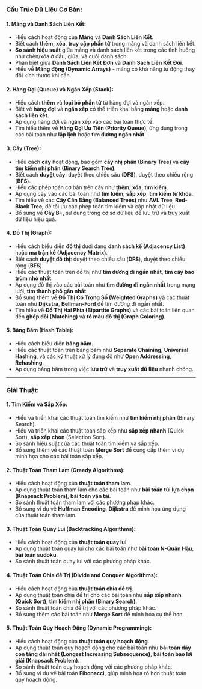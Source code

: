 

### **Cấu Trúc Dữ Liệu Cơ Bản:**

#### **1. Mảng và Danh Sách Liên Kết:**
   - Hiểu cách hoạt động của **Mảng** và **Danh Sách Liên Kết**.
   - Biết cách **thêm**, **xóa**, **truy cập phần tử** trong mảng và danh sách liên kết.
   - **So sánh hiệu suất** giữa mảng và danh sách liên kết trong các tình huống như chèn/xóa ở đầu, giữa, và cuối danh sách.
   - Phân biệt giữa **Danh Sách Liên Kết Đơn** và **Danh Sách Liên Kết Đôi**.
   - Hiểu về **Mảng động (Dynamic Arrays)** - mảng có khả năng tự động thay đổi kích thước khi cần.

#### **2. Hàng Đợi (Queue) và Ngăn Xếp (Stack):**
   - Hiểu cách **thêm** và **loại bỏ phần tử** từ hàng đợi và ngăn xếp.
   - Biết về **hàng đợi** và **ngăn xếp** có thể triển khai bằng **mảng** hoặc **danh sách liên kết**.
   - Áp dụng hàng đợi và ngăn xếp vào các bài toán thực tế.
   - Tìm hiểu thêm về **Hàng Đợi Ưu Tiên (Priority Queue)**, ứng dụng trong các bài toán như **lập lịch** hoặc **tìm đường ngắn nhất**.

#### **3. Cây (Tree):**
   - Hiểu cách **cây** hoạt động, bao gồm **cây nhị phân (Binary Tree)** và **cây tìm kiếm nhị phân (Binary Search Tree)**.
   - Biết cách **duyệt cây**: duyệt theo chiều sâu (**DFS**), duyệt theo chiều rộng (**BFS**).
   - Hiểu các phép toán cơ bản trên cây như **thêm**, **xóa**, **tìm kiếm**.
   - Áp dụng cây vào các bài toán như **tìm kiếm**, **sắp xếp**, **tìm kiếm từ khóa**.
   - Tìm hiểu về các **Cây Cân Bằng (Balanced Trees)** như **AVL Tree**, **Red-Black Tree**, để tối ưu các phép toán tìm kiếm và cập nhật dữ liệu.
   - Bổ sung về **Cây B+**, sử dụng trong cơ sở dữ liệu để lưu trữ và truy xuất dữ liệu hiệu quả.

#### **4. Đồ Thị (Graph):**
   - Hiểu cách biểu diễn **đồ thị** dưới dạng **danh sách kề (Adjacency List)** hoặc **ma trận kề (Adjacency Matrix)**.
   - Biết cách **duyệt đồ thị**: duyệt theo chiều sâu (**DFS**), duyệt theo chiều rộng (**BFS**).
   - Hiểu các thuật toán trên đồ thị như **tìm đường đi ngắn nhất**, **tìm cây bao trùm nhỏ nhất**.
   - Áp dụng đồ thị vào các bài toán như **tìm đường đi ngắn nhất** trong mạng lưới, **tìm thành phố gần nhất**.
   - Bổ sung thêm về **Đồ Thị Có Trọng Số (Weighted Graphs)** và các thuật toán như **Dijkstra**, **Bellman-Ford** để tìm đường đi ngắn nhất.
   - Tìm hiểu về **Đồ Thị Hai Phía (Bipartite Graphs)** và các bài toán liên quan đến **ghép đôi (Matching)** và **tô màu đồ thị (Graph Coloring)**.

#### **5. Bảng Băm (Hash Table):**
   - Hiểu cách biểu diễn **bảng băm**.
   - Hiểu các thuật toán trên bảng băm như **Separate Chaining**, **Universal Hashing**, và các kỹ thuật xử lý đụng độ như **Open Addressing**, **Rehashing**.
   - Áp dụng bảng băm trong việc **lưu trữ** và **truy xuất dữ liệu** nhanh chóng.

---

### **Giải Thuật:**

#### **1. Tìm Kiếm và Sắp Xếp:**
   - Hiểu và triển khai các thuật toán tìm kiếm như **tìm kiếm nhị phân** (Binary Search).
   - Hiểu và triển khai các thuật toán sắp xếp như **sắp xếp nhanh** (Quick Sort), **sắp xếp chọn** (Selection Sort).
   - So sánh hiệu suất của các thuật toán tìm kiếm và sắp xếp.
   - Bổ sung thêm về các thuật toán **Merge Sort** để cung cấp thêm ví dụ minh họa cho các bài toán sắp xếp.

#### **2. Thuật Toán Tham Lam (Greedy Algorithms):**
   - Hiểu cách hoạt động của **thuật toán tham lam**.
   - Áp dụng thuật toán tham lam cho các bài toán như **bài toán túi lựa chọn (Knapsack Problem)**, **bài toán vận tải**.
   - So sánh thuật toán tham lam với các phương pháp khác.
   - Bổ sung ví dụ về **Huffman Encoding**, **Dijkstra** để minh họa ứng dụng của thuật toán tham lam.

#### **3. Thuật Toán Quay Lui (Backtracking Algorithms):**
   - Hiểu cách hoạt động của **thuật toán quay lui**.
   - Áp dụng thuật toán quay lui cho các bài toán như **bài toán N-Quân Hậu**, **bài toán sudoku**.
   - So sánh thuật toán quay lui với các phương pháp khác.

#### **4. Thuật Toán Chia để Trị (Divide and Conquer Algorithms):**
   - Hiểu cách hoạt động của **thuật toán chia để trị**.
   - Áp dụng thuật toán chia để trị cho các bài toán như **sắp xếp nhanh (Quick Sort)**, **tìm kiếm nhị phân (Binary Search)**.
   - So sánh thuật toán chia để trị với các phương pháp khác.
   - Bổ sung thêm các bài toán như **Merge Sort** để minh họa cụ thể hơn.

#### **5. Thuật Toán Quy Hoạch Động (Dynamic Programming):**
   - Hiểu cách hoạt động của **thuật toán quy hoạch động**.
   - Áp dụng thuật toán quy hoạch động cho các bài toán như **bài toán dãy con tăng dài nhất (Longest Increasing Subsequence)**, **bài toán bao lời giải (Knapsack Problem)**.
   - So sánh thuật toán quy hoạch động với các phương pháp khác.
   - Bổ sung ví dụ về bài toán **Fibonacci**, giúp minh họa rõ hơn thuật toán quy hoạch động.


